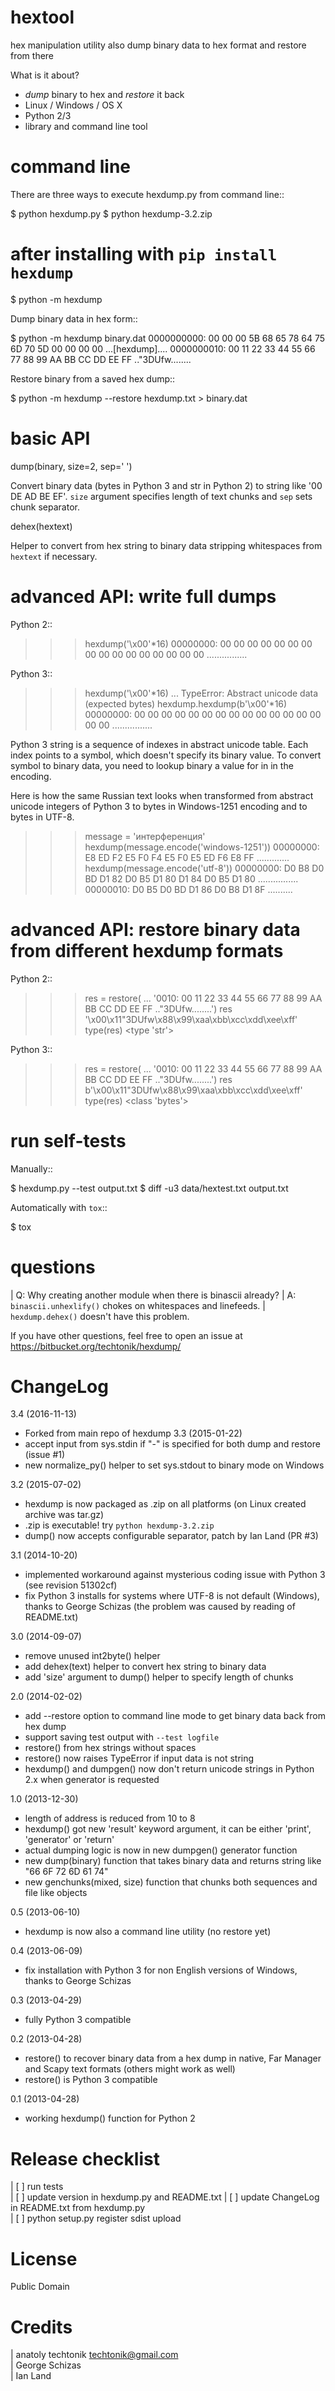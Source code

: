 # hextool
hex manipulation utility also dump binary data to hex format and restore from there

What is it about?

* *dump* binary to hex and *restore* it back
* Linux / Windows / OS X
* Python 2/3
* library and command line tool


command line
============
There are three ways to execute hexdump.py from command line::

   $ python hexdump.py
   $ python hexdump-3.2.zip

   # after installing with `pip install hexdump`
   $ python -m hexdump

Dump binary data in hex form::

   $ python -m hexdump binary.dat
   0000000000: 00 00 00 5B 68 65 78 64  75 6D 70 5D 00 00 00 00  ...[hexdump]....
   0000000010: 00 11 22 33 44 55 66 77  88 99 AA BB CC DD EE FF  .."3DUfw........

Restore binary from a saved hex dump::

   $ python -m hexdump --restore hexdump.txt > binary.dat


basic API
=========
dump(binary, size=2, sep=' ')

   Convert binary data (bytes in Python 3 and
   str in Python 2) to string like '00 DE AD BE EF'.
   `size` argument specifies length of text chunks
   and `sep` sets chunk separator.

dehex(hextext)

   Helper to convert from hex string to binary data
   stripping whitespaces from `hextext` if necessary.


advanced API: write full dumps
==============================

Python 2::

   >>> hexdump('\x00'*16)
   00000000: 00 00 00 00 00 00 00 00  00 00 00 00 00 00 00 00  ................

Python 3::

   >>> hexdump('\x00'*16)
   ...
   TypeError: Abstract unicode data (expected bytes)
   >>> hexdump.hexdump(b'\x00'*16)
   00000000: 00 00 00 00 00 00 00 00  00 00 00 00 00 00 00 00  ................
 
Python 3 string is a sequence of indexes in abstract unicode
table. Each index points to a symbol, which doesn't specify
its binary value. To convert symbol to binary data, you need
to lookup binary a value for in in the encoding.

Here is how the same Russian text looks when transformed from
abstract unicode integers of Python 3 to bytes in Windows-1251
encoding and to bytes in UTF-8.

   >>> message = 'интерференция'
   >>> hexdump(message.encode('windows-1251'))
   00000000: E8 ED F2 E5 F0 F4 E5 F0  E5 ED F6 E8 FF           .............
   >>> hexdump(message.encode('utf-8'))
   00000000: D0 B8 D0 BD D1 82 D0 B5  D1 80 D1 84 D0 B5 D1 80  ................
   00000010: D0 B5 D0 BD D1 86 D0 B8  D1 8F                    ..........


advanced API: restore binary data from different hexdump formats
================================================================

Python 2::

   >>> res = restore(
   ... '0010: 00 11 22 33 44 55 66 77  88 99 AA BB CC DD EE FF  .."3DUfw........')
   >>> res
   '\x00\x11"3DUfw\x88\x99\xaa\xbb\xcc\xdd\xee\xff'
   >>> type(res)
   <type 'str'>

Python 3::

   >>> res = restore(
   ... '0010: 00 11 22 33 44 55 66 77  88 99 AA BB CC DD EE FF  .."3DUfw........')
   >>> res
   b'\x00\x11"3DUfw\x88\x99\xaa\xbb\xcc\xdd\xee\xff'
   >>> type(res)
   <class 'bytes'>


run self-tests
==============
Manually::

   $ hexdump.py --test output.txt
   $ diff -u3 data/hextest.txt output.txt

Automatically with `tox`::

   $ tox


questions
=========
| Q: Why creating another module when there is binascii already?
| A: ``binascii.unhexlify()`` chokes on whitespaces and linefeeds.
| ``hexdump.dehex()`` doesn't have this problem.

If you have other questions, feel free to open an issue
at https://bitbucket.org/techtonik/hexdump/


ChangeLog
=========
3.4 (2016-11-13)
 * Forked from main repo of hexdump
3.3 (2015-01-22)
 * accept input from sys.stdin if "-" is specified
   for both dump and restore (issue #1)
 * new normalize_py() helper to set sys.stdout to
   binary mode on Windows

3.2 (2015-07-02)
 * hexdump is now packaged as .zip on all platforms
   (on Linux created archive was tar.gz)
 * .zip is executable! try `python hexdump-3.2.zip`
 * dump() now accepts configurable separator, patch
   by Ian Land (PR #3)

3.1 (2014-10-20)
 * implemented workaround against mysterious coding
   issue with Python 3 (see revision 51302cf)
 * fix Python 3 installs for systems where UTF-8 is
   not default (Windows), thanks to George Schizas
   (the problem was caused by reading of README.txt)

3.0 (2014-09-07)
 * remove unused int2byte() helper
 * add dehex(text) helper to convert hex string
   to binary data
 * add 'size' argument to dump() helper to specify
   length of chunks

2.0 (2014-02-02)
 * add --restore option to command line mode to get
   binary data back from hex dump
 * support saving test output with `--test logfile`
 * restore() from hex strings without spaces
 * restore() now raises TypeError if input data is
   not string
 * hexdump() and dumpgen() now don't return unicode
   strings in Python 2.x when generator is requested

1.0 (2013-12-30)
 * length of address is reduced from 10 to 8
 * hexdump() got new 'result' keyword argument, it
   can be either 'print', 'generator' or 'return'
 * actual dumping logic is now in new dumpgen()
   generator function
 * new dump(binary) function that takes binary data
   and returns string like "66 6F 72 6D 61 74"
 * new genchunks(mixed, size) function that chunks
   both sequences and file like objects

0.5 (2013-06-10)
 * hexdump is now also a command line utility (no
   restore yet)

0.4 (2013-06-09)
 * fix installation with Python 3 for non English
   versions of Windows, thanks to George Schizas

0.3 (2013-04-29)
 * fully Python 3 compatible

0.2 (2013-04-28)
 * restore() to recover binary data from a hex dump in
   native, Far Manager and Scapy text formats (others
   might work as well)
 * restore() is Python 3 compatible

0.1 (2013-04-28)
 * working hexdump() function for Python 2


Release checklist
=================

| [ ] run tests  
| [ ] update version in hexdump.py and README.txt
| [ ] update ChangeLog in README.txt from hexdump.py  
| [ ] python setup.py register sdist upload  


License
=======
Public Domain


Credits
=======
| anatoly techtonik <techtonik@gmail.com>  
| George Schizas  
| Ian Land
